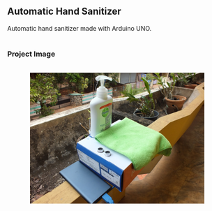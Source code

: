 ## Automatic Hand Sanitizer

Automatic hand sanitizer made with Arduino UNO.
<br>
<br>

### Project Image

<br>
<div style="display: flex; justify-content: space-around">
<img align="left" alt="Sanitizer" src="images/sanitizer.jpg" width="400px" />
</div>

